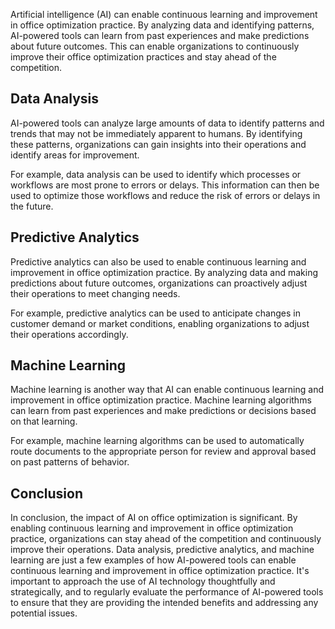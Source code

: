 
Artificial intelligence (AI) can enable continuous learning and improvement in office optimization practice. By analyzing data and identifying patterns, AI-powered tools can learn from past experiences and make predictions about future outcomes. This can enable organizations to continuously improve their office optimization practices and stay ahead of the competition.

Data Analysis
-------------

AI-powered tools can analyze large amounts of data to identify patterns and trends that may not be immediately apparent to humans. By identifying these patterns, organizations can gain insights into their operations and identify areas for improvement.

For example, data analysis can be used to identify which processes or workflows are most prone to errors or delays. This information can then be used to optimize those workflows and reduce the risk of errors or delays in the future.

Predictive Analytics
--------------------

Predictive analytics can also be used to enable continuous learning and improvement in office optimization practice. By analyzing data and making predictions about future outcomes, organizations can proactively adjust their operations to meet changing needs.

For example, predictive analytics can be used to anticipate changes in customer demand or market conditions, enabling organizations to adjust their operations accordingly.

Machine Learning
----------------

Machine learning is another way that AI can enable continuous learning and improvement in office optimization practice. Machine learning algorithms can learn from past experiences and make predictions or decisions based on that learning.

For example, machine learning algorithms can be used to automatically route documents to the appropriate person for review and approval based on past patterns of behavior.

Conclusion
----------

In conclusion, the impact of AI on office optimization is significant. By enabling continuous learning and improvement in office optimization practice, organizations can stay ahead of the competition and continuously improve their operations. Data analysis, predictive analytics, and machine learning are just a few examples of how AI-powered tools can enable continuous learning and improvement in office optimization practice. It's important to approach the use of AI technology thoughtfully and strategically, and to regularly evaluate the performance of AI-powered tools to ensure that they are providing the intended benefits and addressing any potential issues.
